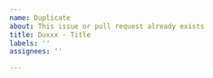 ```yaml
---
name: Duplicate
about: This issue or pull request already exists
title: Duxxx - Title
labels: ''
assignees: ''

---
```




